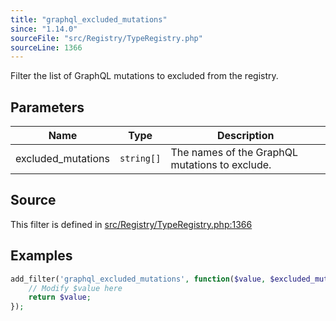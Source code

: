 ```yaml
---
title: "graphql_excluded_mutations"
since: "1.14.0"
sourceFile: "src/Registry/TypeRegistry.php"
sourceLine: 1366
---
```



Filter the list of GraphQL mutations to excluded from the registry.

## Parameters

| Name | Type | Description |
|------|------|-------------|
| excluded_mutations | `string[]` | The names of the GraphQL mutations to exclude. |




## Source

This filter is defined in [src/Registry/TypeRegistry.php:1366](https://github.com/wp-graphql/wp-graphql/blob/develop/src/Registry/TypeRegistry.php#L1366)


## Examples

```php
add_filter('graphql_excluded_mutations', function($value, $excluded_mutations) {
    // Modify $value here
    return $value;
});
```